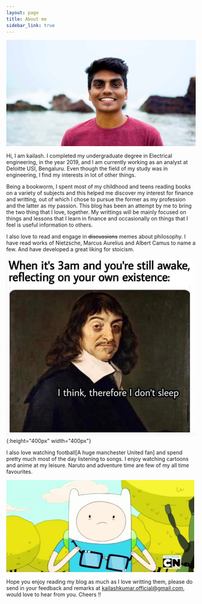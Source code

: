 ```yaml
---
layout: page
title: About me
sidebar_link: true
---
```


![placeholder](/assets/Hero-image.jpg "Large example image")


Hi, I am kailash. I completed my undergraduate degree in Electrical engineering, in the year 2019, and I am currently working as an analyst at Deloitte USI, Bengaluru. Even though the field of my study was in engineering, I find my interests in lot of other things. 

Being a bookworm, I spent most of my childhood and teens reading books on a variety of subjects and this helped me discover my interest for finance and writting, out of which I chose to pursue the former as my profession and the latter as my passion. This blog has been an attempt by me to bring the two thing that I love, together. My writtings will be mainly focused on things and lessons that I learn in finance and occasionally on things that I feel is useful information to others.

I also love to read and engage in ~~discussions~~ memes about philosophy. I have read works of Nietzsche, Marcus Aurelius and Albert Camus to name a few. And have developed a great liking for stoicism.

![placeholder](/assets/about-meme-1.jpg "Medium example image"){:height="400px" width="400px"}

I also love watching football[A huge manchester United fan] and spend pretty much most of the day listening to songs. I enjoy watching cartoons and anime at my leisure. Naruto and adventure time are few of my all time favourites.

![placeholder](/assets/about-meme-2.gif "Small example image")

Hope you enjoy reading my blog as much as I love writting them, please do send in your feedback and remarks at kailashkumar.official@gmail.com, would love to hear from you. Cheers !!


